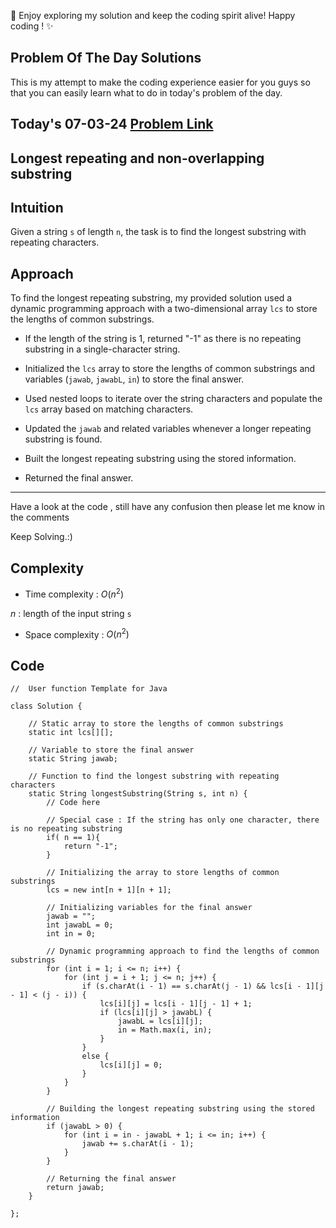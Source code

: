 🚀 Enjoy exploring my solution and keep the coding spirit alive! Happy coding ! ✨

## Problem Of The Day Solutions

This is my attempt to make the coding experience easier for you guys so that you can easily learn what to do in today's problem of the day.

## Today's 07-03-24 [Problem Link](https://www.geeksforgeeks.org/problems/longest-repeating-and-non-overlapping-substring3421/1)
## Longest repeating and non-overlapping substring

## Intuition
Given a string `s` of length `n`, the task is to find the longest substring with repeating characters.

## Approach

To find the longest repeating substring, my provided solution used a dynamic programming approach with a two-dimensional array `lcs` to store the lengths of common substrings.

- If the length of the string is 1, returned "-1" as there is no repeating substring in a single-character string.

- Initialized the `lcs` array to store the lengths of common substrings and variables (`jawab`, `jawabL`, `in`) to store the final answer.

- Used nested loops to iterate over the string characters and populate the `lcs` array based on matching characters.

- Updated the `jawab` and related variables whenever a longer repeating substring is found.

- Built the longest repeating substring using the stored information.

- Returned the final answer.

---
Have a look at the code , still have any confusion then please let me know in the comments

Keep Solving.:)

## Complexity
- Time complexity : $O( n^2 )$
<!-- Add your time complexity here, e.g. $$O())$$ -->
$n$ : length of the input string `s`
- Space complexity : $O( n^2 )$
<!-- Add your space complexity here, e.g. $$O(n)$$ -->

## Code

```
//  User function Template for Java

class Solution {
    
    // Static array to store the lengths of common substrings
    static int lcs[][];
    
    // Variable to store the final answer
    static String jawab;
    
    // Function to find the longest substring with repeating characters
    static String longestSubstring(String s, int n) {
        // Code here
        
        // Special case : If the string has only one character, there is no repeating substring
        if( n == 1){
            return "-1";
        }
        
        // Initializing the array to store lengths of common substrings
        lcs = new int[n + 1][n + 1];
 
        // Initializing variables for the final answer
        jawab = "";
        int jawabL = 0;
        int in = 0;
        
        // Dynamic programming approach to find the lengths of common substrings
        for (int i = 1; i <= n; i++) {
            for (int j = i + 1; j <= n; j++) {
                if (s.charAt(i - 1) == s.charAt(j - 1) && lcs[i - 1][j - 1] < (j - i)) {
                    lcs[i][j] = lcs[i - 1][j - 1] + 1;
                    if (lcs[i][j] > jawabL) {
                        jawabL = lcs[i][j];
                        in = Math.max(i, in);
                    }
                } 
                else {
                    lcs[i][j] = 0;
                }
            }
        }

        // Building the longest repeating substring using the stored information
        if (jawabL > 0) {
            for (int i = in - jawabL + 1; i <= in; i++) {
                jawab += s.charAt(i - 1);
            }
        }
 
        // Returning the final answer
        return jawab;
    }
    
};
```
